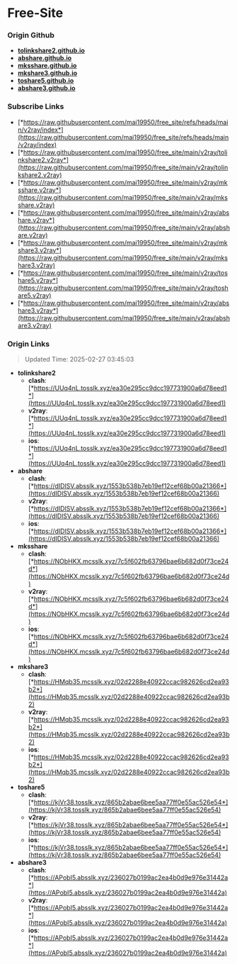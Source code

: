 # Free-Site

### Origin Github

- [**tolinkshare2.github.io**](https://github.com/tolinkshare2/tolinkshare2.github.io)
- [**abshare.github.io**](https://github.com/abshare/abshare.github.io)
- [**mksshare.github.io**](https://github.com/mksshare/mksshare.github.io)
- [**mkshare3.github.io**](https://github.com/mkshare3/mkshare3.github.io)
- [**toshare5.github.io**](https://github.com/toshare5/toshare5.github.io)
- [**abshare3.github.io**](https://github.com/abshare3/abshare3.github.io)

### Subscribe Links

- [*https://raw.githubusercontent.com/mai19950/free_site/refs/heads/main/v2ray/index*](https://raw.githubusercontent.com/mai19950/free_site/refs/heads/main/v2ray/index)
- [*https://raw.githubusercontent.com/mai19950/free_site/main/v2ray/tolinkshare2.v2ray*](https://raw.githubusercontent.com/mai19950/free_site/main/v2ray/tolinkshare2.v2ray)
- [*https://raw.githubusercontent.com/mai19950/free_site/main/v2ray/mksshare.v2ray*](https://raw.githubusercontent.com/mai19950/free_site/main/v2ray/mksshare.v2ray)
- [*https://raw.githubusercontent.com/mai19950/free_site/main/v2ray/abshare.v2ray*](https://raw.githubusercontent.com/mai19950/free_site/main/v2ray/abshare.v2ray)
- [*https://raw.githubusercontent.com/mai19950/free_site/main/v2ray/mkshare3.v2ray*](https://raw.githubusercontent.com/mai19950/free_site/main/v2ray/mkshare3.v2ray)
- [*https://raw.githubusercontent.com/mai19950/free_site/main/v2ray/toshare5.v2ray*](https://raw.githubusercontent.com/mai19950/free_site/main/v2ray/toshare5.v2ray)
- [*https://raw.githubusercontent.com/mai19950/free_site/main/v2ray/abshare3.v2ray*](https://raw.githubusercontent.com/mai19950/free_site/main/v2ray/abshare3.v2ray)

### Origin Links

> Updated Time: 2025-02-27 03:45:03

- **tolinkshare2**
  - **clash**: [*https://UUq4nL.tosslk.xyz/ea30e295cc9dcc197731900a6d78eed1*](https://UUq4nL.tosslk.xyz/ea30e295cc9dcc197731900a6d78eed1)
  - **v2ray**: [*https://UUq4nL.tosslk.xyz/ea30e295cc9dcc197731900a6d78eed1*](https://UUq4nL.tosslk.xyz/ea30e295cc9dcc197731900a6d78eed1)
  - **ios**: [*https://UUq4nL.tosslk.xyz/ea30e295cc9dcc197731900a6d78eed1*](https://UUq4nL.tosslk.xyz/ea30e295cc9dcc197731900a6d78eed1)
- **abshare**
  - **clash**: [*https://dIDlSV.absslk.xyz/1553b538b7eb19ef12cef68b00a21366*](https://dIDlSV.absslk.xyz/1553b538b7eb19ef12cef68b00a21366)
  - **v2ray**: [*https://dIDlSV.absslk.xyz/1553b538b7eb19ef12cef68b00a21366*](https://dIDlSV.absslk.xyz/1553b538b7eb19ef12cef68b00a21366)
  - **ios**: [*https://dIDlSV.absslk.xyz/1553b538b7eb19ef12cef68b00a21366*](https://dIDlSV.absslk.xyz/1553b538b7eb19ef12cef68b00a21366)
- **mksshare**
  - **clash**: [*https://NObHKX.mcsslk.xyz/7c5f602fb63796bae6b682d0f73ce24d*](https://NObHKX.mcsslk.xyz/7c5f602fb63796bae6b682d0f73ce24d)
  - **v2ray**: [*https://NObHKX.mcsslk.xyz/7c5f602fb63796bae6b682d0f73ce24d*](https://NObHKX.mcsslk.xyz/7c5f602fb63796bae6b682d0f73ce24d)
  - **ios**: [*https://NObHKX.mcsslk.xyz/7c5f602fb63796bae6b682d0f73ce24d*](https://NObHKX.mcsslk.xyz/7c5f602fb63796bae6b682d0f73ce24d)
- **mkshare3**
  - **clash**: [*https://HMqb35.mcsslk.xyz/02d2288e40922ccac982626cd2ea93b2*](https://HMqb35.mcsslk.xyz/02d2288e40922ccac982626cd2ea93b2)
  - **v2ray**: [*https://HMqb35.mcsslk.xyz/02d2288e40922ccac982626cd2ea93b2*](https://HMqb35.mcsslk.xyz/02d2288e40922ccac982626cd2ea93b2)
  - **ios**: [*https://HMqb35.mcsslk.xyz/02d2288e40922ccac982626cd2ea93b2*](https://HMqb35.mcsslk.xyz/02d2288e40922ccac982626cd2ea93b2)
- **toshare5**
  - **clash**: [*https://kjVr38.tosslk.xyz/865b2abae6bee5aa77ff0e55ac526e54*](https://kjVr38.tosslk.xyz/865b2abae6bee5aa77ff0e55ac526e54)
  - **v2ray**: [*https://kjVr38.tosslk.xyz/865b2abae6bee5aa77ff0e55ac526e54*](https://kjVr38.tosslk.xyz/865b2abae6bee5aa77ff0e55ac526e54)
  - **ios**: [*https://kjVr38.tosslk.xyz/865b2abae6bee5aa77ff0e55ac526e54*](https://kjVr38.tosslk.xyz/865b2abae6bee5aa77ff0e55ac526e54)
- **abshare3**
  - **clash**: [*https://APobI5.absslk.xyz/236027b0199ac2ea4b0d9e976e31442a*](https://APobI5.absslk.xyz/236027b0199ac2ea4b0d9e976e31442a)
  - **v2ray**: [*https://APobI5.absslk.xyz/236027b0199ac2ea4b0d9e976e31442a*](https://APobI5.absslk.xyz/236027b0199ac2ea4b0d9e976e31442a)
  - **ios**: [*https://APobI5.absslk.xyz/236027b0199ac2ea4b0d9e976e31442a*](https://APobI5.absslk.xyz/236027b0199ac2ea4b0d9e976e31442a)
